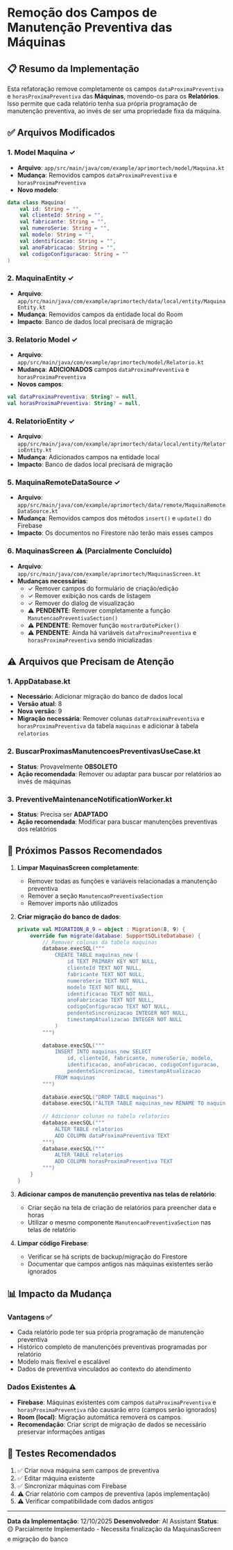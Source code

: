 # Remoção dos Campos de Manutenção Preventiva das Máquinas

## 📋 Resumo da Implementação

Esta refatoração remove completamente os campos `dataProximaPreventiva` e `horasProximaPreventiva` das **Máquinas**, movendo-os para os **Relatórios**. Isso permite que cada relatório tenha sua própria programação de manutenção preventiva, ao invés de ser uma propriedade fixa da máquina.

## ✅ Arquivos Modificados

### 1. **Model Maquina** ✓
- **Arquivo**: `app/src/main/java/com/example/aprimortech/model/Maquina.kt`
- **Mudança**: Removidos campos `dataProximaPreventiva` e `horasProximaPreventiva`
- **Novo modelo**:
```kotlin
data class Maquina(
    val id: String = "",
    val clienteId: String = "",
    val fabricante: String = "",
    val numeroSerie: String = "",
    val modelo: String = "",
    val identificacao: String = "",
    val anoFabricacao: String = "",
    val codigoConfiguracao: String = ""
)
```

### 2. **MaquinaEntity** ✓
- **Arquivo**: `app/src/main/java/com/example/aprimortech/data/local/entity/MaquinaEntity.kt`
- **Mudança**: Removidos campos da entidade local do Room
- **Impacto**: Banco de dados local precisará de migração

### 3. **Relatorio Model** ✓
- **Arquivo**: `app/src/main/java/com/example/aprimortech/model/Relatorio.kt`
- **Mudança**: **ADICIONADOS** campos `dataProximaPreventiva` e `horasProximaPreventiva`
- **Novos campos**:
```kotlin
val dataProximaPreventiva: String? = null,
val horasProximaPreventiva: String? = null,
```

### 4. **RelatorioEntity** ✓
- **Arquivo**: `app/src/main/java/com/example/aprimortech/data/local/entity/RelatorioEntity.kt`
- **Mudança**: Adicionados campos na entidade local
- **Impacto**: Banco de dados local precisará de migração

### 5. **MaquinaRemoteDataSource** ✓
- **Arquivo**: `app/src/main/java/com/example/aprimortech/data/remote/MaquinaRemoteDataSource.kt`
- **Mudança**: Removidos campos dos métodos `insert()` e `update()` do Firebase
- **Impacto**: Os documentos no Firestore não terão mais esses campos

### 6. **MaquinasScreen** ⚠️ (Parcialmente Concluído)
- **Arquivo**: `app/src/main/java/com/example/aprimortech/MaquinasScreen.kt`
- **Mudanças necessárias**:
  - ✓ Remover campos do formulário de criação/edição
  - ✓ Remover exibição nos cards de listagem
  - ✓ Remover do dialog de visualização
  - ⚠️ **PENDENTE**: Remover completamente a função `ManutencaoPreventivaSection()`
  - ⚠️ **PENDENTE**: Remover função `mostrarDatePicker()`
  - ⚠️ **PENDENTE**: Ainda há variáveis `dataProximaPreventiva` e `horasProximaPreventiva` sendo inicializadas

## ⚠️ Arquivos que Precisam de Atenção

### 1. AppDatabase.kt
- **Necessário**: Adicionar migração do banco de dados local
- **Versão atual**: 8
- **Nova versão**: 9
- **Migração necessária**: Remover colunas `dataProximaPreventiva` e `horasProximaPreventiva` da tabela `maquinas` e adicionar à tabela `relatorios`

### 2. BuscarProximasManutencoesPreventivasUseCase.kt
- **Status**: Provavelmente **OBSOLETO**
- **Ação recomendada**: Remover ou adaptar para buscar por relatórios ao invés de máquinas

### 3. PreventiveMaintenanceNotificationWorker.kt
- **Status**: Precisa ser **ADAPTADO**
- **Ação recomendada**: Modificar para buscar manutenções preventivas dos relatórios

## 🔄 Próximos Passos Recomendados

1. **Limpar MaquinasScreen completamente**:
   - Remover todas as funções e variáveis relacionadas a manutenção preventiva
   - Remover a seção `ManutencaoPreventivaSection`
   - Remover imports não utilizados

2. **Criar migração do banco de dados**:
   ```kotlin
   private val MIGRATION_8_9 = object : Migration(8, 9) {
       override fun migrate(database: SupportSQLiteDatabase) {
           // Remover colunas da tabela maquinas
           database.execSQL("""
               CREATE TABLE maquinas_new (
                   id TEXT PRIMARY KEY NOT NULL,
                   clienteId TEXT NOT NULL,
                   fabricante TEXT NOT NULL,
                   numeroSerie TEXT NOT NULL,
                   modelo TEXT NOT NULL,
                   identificacao TEXT NOT NULL,
                   anoFabricacao TEXT NOT NULL,
                   codigoConfiguracao TEXT NOT NULL,
                   pendenteSincronizacao INTEGER NOT NULL,
                   timestampAtualizacao INTEGER NOT NULL
               )
           """)
           
           database.execSQL("""
               INSERT INTO maquinas_new SELECT 
                   id, clienteId, fabricante, numeroSerie, modelo, 
                   identificacao, anoFabricacao, codigoConfiguracao,
                   pendenteSincronizacao, timestampAtualizacao
               FROM maquinas
           """)
           
           database.execSQL("DROP TABLE maquinas")
           database.execSQL("ALTER TABLE maquinas_new RENAME TO maquinas")
           
           // Adicionar colunas na tabela relatorios
           database.execSQL("""
               ALTER TABLE relatorios 
               ADD COLUMN dataProximaPreventiva TEXT
           """)
           database.execSQL("""
               ALTER TABLE relatorios 
               ADD COLUMN horasProximaPreventiva TEXT
           """)
       }
   }
   ```

3. **Adicionar campos de manutenção preventiva nas telas de relatório**:
   - Criar seção na tela de criação de relatórios para preencher data e horas
   - Utilizar o mesmo componente `ManutencaoPreventivaSection` nas telas de relatório

4. **Limpar código Firebase**:
   - Verificar se há scripts de backup/migração do Firestore
   - Documentar que campos antigos nas máquinas existentes serão ignorados

## 📊 Impacto da Mudança

### Vantagens ✅
- Cada relatório pode ter sua própria programação de manutenção preventiva
- Histórico completo de manutenções preventivas programadas por relatório
- Modelo mais flexível e escalável
- Dados de preventiva vinculados ao contexto do atendimento

### Dados Existentes ⚠️
- **Firebase**: Máquinas existentes com campos `dataProximaPreventiva` e `horasProximaPreventiva` não causarão erro (campos serão ignorados)
- **Room (local)**: Migração automática removerá os campos
- **Recomendação**: Criar script de migração de dados se necessário preservar informações antigas

## 🧪 Testes Recomendados

1. ✅ Criar nova máquina sem campos de preventiva
2. ✅ Editar máquina existente
3. ✅ Sincronizar máquinas com Firebase
4. ⚠️ Criar relatório com campos de preventiva (após implementação)
5. ⚠️ Verificar compatibilidade com dados antigos

---

**Data da Implementação**: 12/10/2025
**Desenvolvedor**: AI Assistant
**Status**: 🟡 Parcialmente Implementado - Necessita finalização da MaquinasScreen e migração do banco

